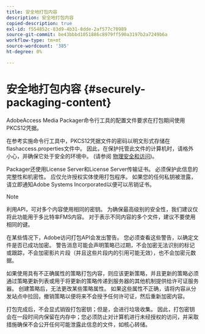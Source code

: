 ```yaml
---
title: 安全地打包内容
description: 安全地打包内容
copied-description: true
exl-id: f554852c-83d9-4b31-8dde-2af577c70989
source-git-commit: be43bbbd1051886c8979ff590a3197b2a7249b6a
workflow-type: tm+mt
source-wordcount: '385'
ht-degree: 0%

---
```


# 安全地打包内容 {#securely-packaging-content}

AdobeAccess Media Packager命令行工具的配置文件要求在打包期间使用PKCS12凭据。

在参考实施命令行工具中，PKCS12凭据文件的密码以明文形式存储在flashaccess.properties文件中。 因此，在保护托管此文件的计算机时，请格外小心，并确保它处于安全的环境中。 (请参阅 [物理安全和访问](../../aaxs-secure-deployment-guidelines/physical-sec-and-access.md))。

Packager还使用License Server和License Server传输证书。 必须保护此信息的完整性和机密性。 应仅允许授权实体使用打包程序。 如果您的任何私钥被泄露，请立即通知Adobe Systems Incorporated以便可以吊销证书。

>[!NOTE]
>
>利用API，可对多个内容使用相同的密钥。 为确保最高级别的安全性，我们建议仅将此功能用于多比特率FMS内容。 对于表示不同内容的多个文件，建议不要使用相同的键。

在某些情况下，Adobe访问打包API会发出警告。 您必须查看这些警告，以确定文件是否已成功加密。 警告消息可能会声明策略已过期，不会加密无法识别的标记或跟踪，不会加密影片片段（并且这些片段内的引用可能无效），也不会加密元数据。

如果使用具有不正确属性的策略打包内容，则应该更新策略，并且更新的策略必须通过策略更新列表或用于将更新的策略传递到服务器的其他机制提供给许可证服务器。 创建策略后，无法更改某些策略属性。 如果这些属性不正确，请将内容从分发站点中拉回，撤销策略以便将来不会授予任何许可证，然后重新加密内容。

打包完成后，不会显式销毁打包密钥；但是，会进行垃圾收集。 因此，打包密钥会在一段时间内保留在内存中；您必须防止对计算机进行未经授权的访问，并采取措施确保不会公开任何可能泄露此信息的文件，如核心转储。
